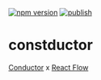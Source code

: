[![npm version](https://badge.fury.io/js/constductor.svg)](https://badge.fury.io/js/constductor)
[![publish](https://github.com/oct8cat/constductor/actions/workflows/publish.yml/badge.svg)](https://github.com/oct8cat/constductor/actions/workflows/publish.yml)

# constductor

[Conductor](https://netflix.github.io/conductor/) x [React Flow](https://reactflow.dev/)
